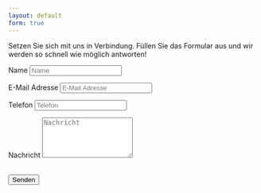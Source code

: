 ```yaml
---
layout: default
form: true
---
```


<p>Setzen Sie sich mit uns in Verbindung. Füllen Sie das Formular aus und wir werden so schnell wie möglich antworten!</p>
<form name="sentMessage" id="contactForm" novalidate>
  <div class="control-group">
    <div class="form-group floating-label-form-group controls">
      <label>Name</label>
      <input type="text" class="form-control" placeholder="Name" id="name" required data-validation-required-message="Bitte Namen eingeben...">
      <p class="help-block text-danger"></p>
    </div>
  </div>
  <div class="control-group">
    <div class="form-group floating-label-form-group controls">
      <label>E-Mail Adresse</label>
      <input type="email" class="form-control" placeholder="E-Mail Adresse" id="email" required data-validation-required-message="Bitte E-Mail eingeben...">
      <p class="help-block text-danger"></p>
    </div>
  </div>
  <div class="control-group">
    <div class="form-group floating-label-form-group controls">
      <label>Telefon</label>
      <input type="phone" class="form-control" placeholder="Telefon" id="phone" required data-validation-required-message="Bitte Telefon eingeben...">
      <p class="help-block text-danger"></p>
    </div>
  </div>
  <div class="control-group">
    <div class="form-group floating-label-form-group controls">
      <label>Nachricht</label>
      <textarea rows="5" class="form-control" placeholder="Nachricht" id="message" required data-validation-required-message="Bitte Nachricht eingeben..."></textarea>
      <p class="help-block text-danger"></p>
    </div>
  </div>
  <br>
  <div id="success"></div>
  <div class="form-group">
    <button type="submit" class="btn btn-primary" id="sendMessageButton">Senden</button>
  </div>
</form>
